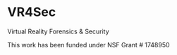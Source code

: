 # VR4Sec
Virtual Reality Forensics &amp; Security

This work has been funded under NSF Grant # 1748950
